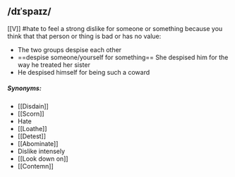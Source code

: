 ## /dɪˈspaɪz/
[[V]]
#hate
to feel a strong dislike for someone or something because you think that that person or thing is bad or has no value:

- The two groups despise each other
- ==despise someone/yourself for something==
She despised him for the way he treated her sister
- He despised himself for being such a coward

##### Synonyms:
- [[Disdain]]
- [[Scorn]]
- Hate
- [[Loathe]]
- [[Detest]]
- [[Abominate]]
- Dislike intensely
- [[Look down on]]
- [[Contemn]]
